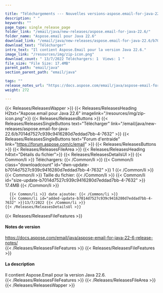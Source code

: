 ```yaml
---

title: "Téléchargements --- Nouvelles versions-aspose.email-for-java-22.6"
description: " "
keywords: ""
page_type: single_release_page
folder_link: "/email/java/new-releases/aspose.email-for-java-22.6/"
folder_name: "Aspose.email pour Java 22.6"
download_link: "/email/java/new-releases/aspose.email-for-java-22.6/b7014d7527c939c9416280d7eddad7bb-4-7632"
download_text: "Télécharger"
intro_text: "Il contient Aspose.Email pour la version Java 22.6."
image_link: "/resources/img/zip-icon.png"
download_count: " 13/7/2022 Téléchargers: 1  Views: 1 "
file_size: "File Size: 17.4MB"
parent_path: "email/java"
section_parent_path: "email/java"

tags: ""
release_notes_url: "https://docs.aspose.com/email/java/aspose-email-for-java-22-6-release-notes/"
weight: 272

---
```


{{< Releases/ReleasesWapper >}}
  {{< Releases/ReleasesHeading H2txt="Aspose.email pour Java 22.6" imagelink="/resources/img/zip-icon.png">}}
  {{< Releases/ReleasesButtons >}}
    {{< Releases/ReleasesSingleButtons text="Télécharger" link="/email/java/new-releases/aspose.email-for-java-22.6/b7014d7527c939c9416280d7eddad7bb-4-7632" >}}
    {{< Releases/ReleasesSingleButtons text="Forum d'entraide" link="https://forum.aspose.com/c/email" >}}
  {{< Releases/ReleasesButtons >}}
  {{< Releases/ReleasesFileArea >}}
    {{< Releases/ReleasesHeading h4txt="Détails du fichier">}}
    {{< Releases/ReleasesDetailsUl >}}
      {{< Common/li >}} Téléchargers: {{< /Common/li >}}
      {{< Common/li class="downloadcount" id="dwn-update-b7014d7527c939c9416280d7eddad7bb-4-7632" >}} 1 {{< /Common/li >}}
      {{< Common/li >}} Taille du fichier: {{< /Common/li >}}
      {{< Common/li id="size-update-b7014d7527c939c9416280d7eddad7bb-4-7632" >}} 17.4MB {{< /Common/li >}}

      {{< Common/li >}} date ajoutée: {{< /Common/li >}}
      {{< Common/li id="added-update-b7014d7527c939c9416280d7eddad7bb-4-7632" >}}13/7/2022 {{< /Common/li >}}
    {{< /Releases/ReleasesDetailsUl >}}

  {{< Releases/ReleasesFileFeatures >}}
      <h4>Notes de version</h4><div><a href='https://docs.aspose.com/email/java/aspose-email-for-java-22-6-release-notes/'>https://docs.aspose.com/email/java/aspose-email-for-java-22-6-release-notes/</a></div>
  {{< /Releases/ReleasesFileFeatures >}}
  {{< Releases/ReleasesFileFeatures >}}
      <h4>La description</h4><div class="HTMLDescription">Il contient Aspose.Email pour la version Java 22.6.</div>
  {{< /Releases/ReleasesFileFeatures >}}
 {{< /Releases/ReleasesFileArea >}}
{{< /Releases/ReleasesWapper >}}


